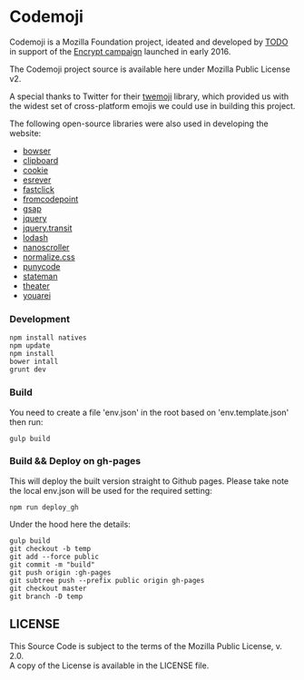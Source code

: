 # Codemoji

Codemoji is a Mozilla Foundation project, ideated and developed by [TODO](http://todo.to.it) in support of the [Encrypt campaign](https://advocacy.mozilla.org/encrypt) launched in early 2016.

The Codemoji project source is available here under Mozilla Public License v2.
 
A special thanks to Twitter for their [twemoji](https://github.com/twitter/twemoji) library, which provided us with the widest set of cross-platform emojis we could use in building this project.

The following open-source libraries were also used in developing the website:

- [bowser](https://github.com/ded/bowser)
- [clipboard](https://github.com/zenorocha/clipboard.js)
- [cookie](https://github.com/florian/cookie.js)
- [esrever](https://github.com/mathiasbynens/esrever)
- [fastclick](https://github.com/ftlabs/fastclick)
- [fromcodepoint](https://mths.be/fromcodepoint)
- [gsap](https://github.com/greensock/GreenSock-JS)
- [jquery](https://github.com/jquery/jquery-dist)
- [jquery.transit](https://github.com/rstacruz/jquery.transit)
- [lodash](https://github.com/lodash/lodash)
- [nanoscroller](https://github.com/lodash/lodash)
- [normalize.css](https://github.com/necolas/normalize.css)
- [punycode](https://github.com/bestiejs/punycode.js)
- [stateman](https://github.com/leeluolee/stateman)
- [theater](https://github.com/Zhouzi/TheaterJS)
- [youarei](https://github.com/purge/youarei.js)

### Development

	npm install natives
	npm update
	npm install
	bower intall
	grunt dev
	

### Build

You need to create a file 'env.json' in the root based on 'env.template.json' then run:

	gulp build
	
	
### Build && Deploy on gh-pages
	
This will deploy the built version straight to Github pages. Please take note the local env.json will be used for the required setting:

	npm run deploy_gh

Under the hood here the details:

	gulp build
	git checkout -b temp
	git add --force public
	git commit -m "build"
	git push origin :gh-pages
	git subtree push --prefix public origin gh-pages
	git checkout master
	git branch -D temp


## LICENSE

This Source Code is subject to the terms of the Mozilla Public License, v. 2.0.  
A copy of the License is available in the LICENSE file.
